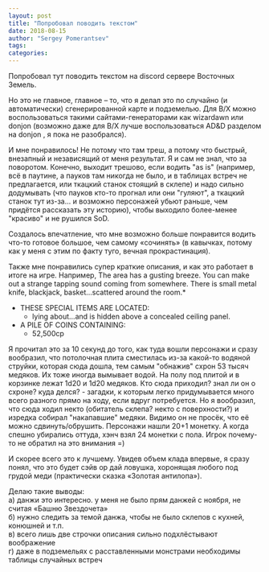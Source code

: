 ```yaml
---
layout: post
title: "Попробовал поводить текстом"
date: 2018-08-15
author: "Sergey Pomerantsev"
tags:
categories:
---
```


Попробовал тут поводить текстом на discord сервере Восточных Земель.

Но это не главное, главное – то, что я делал это по случайно (и автоматически) сгенерированной карте и подземелью. Для B/X можно воспользоваться такими сайтами-генераторами как wizardawn или donjon (возможно даже для B/X лучше воспользоваться AD&D разделом на donjon , я пока не разобрался). 

И мне понравилось! Не потому что там треш, а потому что быстрый, внезапный и независящий от меня результат. Я и сам не знал, что за поворотом. 
Конечно, выходит трешово, если водить "as is" (например, всё в паутине, а пауков там никогда не было, и в таблицах встреч не предлагается, или ткацкий станок стоящий в склепе) и надо сильно додумывать (что пауков кто-то прогнал или они "гуляют", а ткацкий станок тут из-за... и возможно персонажей убьют раньше, чем придётся рассказать эту историю), чтобы выходило более-менее "красиво" и не рушился SoD. 

Создалось впечатление, что мне возможно больше понравится водить что-то готовое большое, чем самому «сочинять» (в кавычках, потому как у меня с этим по факту туго, вечная прокрастинация). 

Также мне понравились супер краткие описания, и как это работает в итоге на игре. 
Например, 
The area has a gusting breeze. You can make out a strange tapping sound coming from somewhere. There is small metal knife, blackjack, basket...scattered around the room.*

- THESE SPECIAL ITEMS ARE LOCATED:
    - lying about...and is hidden above a concealed ceiling panel.
- A PILE OF COINS CONTAINING:
    - 52,500cp

Я прочитал это за 10 секунд до того, как туда вошли персонажи и сразу вообразил, что потолочная плита сместилась из-за какой-то водяной струйки, которая сюда дошла, тем самым "обнажив" схрон 53 тысяч медяков. Их тоже иногда вымывает водой. На полу под плитой и в корзинке лежат 1d20 и 1d20 медяков. 
Кто сюда приходил? знал ли он о схроне? куда делся? - загадки, к которым легко придумывается много всего разного прямо на ходу, если вдруг потребуется. Но я вообразил, что сюда ходил некто (обитатель склепа? некто с поверхности?) и изредка собирал "накапавшие" медяки. Видимо он не просёк, что её можно сдвинуть/обрушить. 
Персонажи нашли 20+1 монетку. А когда спешно убирались оттуда, хэнч взял 24 монетки с пола. Игрок почему-то не обратил на это внимания =) 

И скорее всего это к лучшему. Увидев объем клада впервые, я сразу понял, что это будет сэйв ор дай ловушка, хоронящая любого под грудой меди (практически сказка «Золотая антилопа»). 

Делаю такие выводы:   
а) данжи это интересно. у меня не было прям данжей с ноября, не считая «Башню Звездочета»   
б) нужно следить за темой данжа, чтобы не было склепов с кухней, конюшней и т.п.   
в) всего лишь две строчки описания сильно подхлёстывают воображение   
г) даже в подземельях с расставленными монстрами необходимы таблицы случайных встреч  
